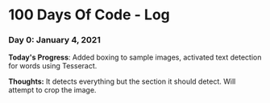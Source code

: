 # 100 Days Of Code - Log

### Day 0: January 4, 2021

**Today's Progress**: Added boxing to sample images, activated text detection for words using Tesseract.

**Thoughts:** It detects everything but the section it should detect. Will attempt to crop the image.

